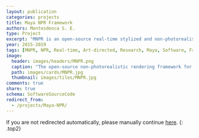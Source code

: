 ```yaml
---
layout: publication
categories: projects
title: Maya NPR Framework
authors: Montesdeoca S. E.
type: Project
excerpt: "MNPR is an open-source real-time stylized and non-photorealistic (NPR) 3D rendering framework and plugin for Autodesk Maya."
year: 2015-2019
tags: [MNPR, NPR, Real-time, Art-directed, Research, Maya, Software, Framework]
image:
  header: images/headers/MNPR.png
  caption: "The open-source non-photorealistic rendering framework for Maya"
  path: images/cards/MNPR.jpg
  thumbnail: images/tiles/MNPR.jpg
comments: true
share: true
schema: SoftwareSourceCode
redirect_from:
  - /projects/Maya-NPR/
---
```


<script>window.location.href = "https://artineering.io/software/maya-npr"</script>
If you are not redirected automatically, please manually continue [here](https://artineering.io/software/maya-npr).
{: .top2}